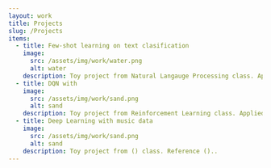 ```yaml
---
layout: work
title: Projects
slug: /Projects
items:
  - title: Few-shot learning on text clasification
    image:
      src: /assets/img/work/water.png
      alt: water
    description: Toy project from Natural Langauge Processing class. Applied siamese network, prototypical network on Dataset(). Code in (github repo)
  - title: DQN with
    image:
      src: /assets/img/work/sand.png
      alt: sand
    description: Toy project from Reinforcement Learning class. Applied DQN() using Gymnasium cartpole..
  - title: Deep Learning with music data
    image:
      src: /assets/img/work/sand.png
      alt: sand
    description: Toy project from () class. Reference ()..
---
```



<br />
<br />
